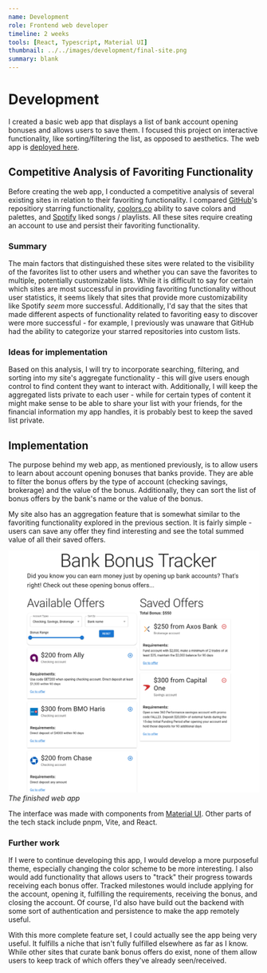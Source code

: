 ```yaml
---
name: Development
role: Frontend web developer
timeline: 2 weeks
tools: [React, Typescript, Material UI]
thumbnail: ../../images/development/final-site.png
summary: blank
---
```


# Development

I created a basic web app that displays a list of bank account opening bonuses and allows users to save them. I focused this project on interactive functionality, like sorting/filtering the list, as opposed to aesthetics. The web app is [deployed here](https://bank-bonus-tracker.vercel.app/).

## Competitive Analysis of Favoriting Functionality

Before creating the web app, I conducted a competitive analysis of several existing sites in relation to their favoriting functionality. I compared [GitHub](https://github.com)'s repositiory starring functionality, [coolors.co](https://coolors.co/) ability to save colors and palettes, and [Spotify](https://spotify.com/) liked songs / playlists. All these sites require creating an account to use and persist their favoriting functionality.

### Summary

The main factors that distinguished these sites were related to the visibility of the favorites list to other users and whether you can save the favorites to multiple, potentially customizable lists. While it is difficult to say for certain which sites are most successful in providing favoriting functionality without user statistics, it seems likely that sites that provide more customizability like Spotify *seem* more successful. Additionally, I'd say that the sites that made different aspects of functionality related to favoriting easy to discover were more successful - for example, I previously was unaware that GitHub had the ability to categorize your starred repositories into custom lists.

### Ideas for implementation

Based on this analysis, I will try to incorporate searching, filtering, and sorting into my site's aggregate functionality - this will give users enough control to find content they want to interact with. Additionally, I will keep the aggregated lists private to each user - while for certain types of content it might make sense to be able to share your list with your friends, for the financial information my app handles, it is probably best to keep the saved list private.

## Implementation

The purpose behind my web app, as mentioned previously, is to allow users to learn about account opening bonuses that banks provide. They are able to filter the bonus offers by the type of account (checking savings, brokerage) and the value of the bonus. Additionally, they can sort the list of bonus offers by the bank's name or the value of the bonus.

My site also has an aggregation feature that is somewhat similar to the favoriting functionality explored in the previous section. It is fairly simple - users can save any offer they find interesting and see the total summed value of all their saved offers.

![finished web app, with list of bonus offers on the left and list of saved offers to the right](../../images/development/final-site.png)
*The finished web app*

The interface was made with components from [Material UI](https://mui.com/material-ui/). Other parts of the tech stack include pnpm, Vite, and React.

### Further work

If I were to continue developing this app, I would develop a more purposeful theme, especially changing the color scheme to be more interesting. I also would add functionality that allows users to "track" their progress towards receiving each bonus offer. Tracked milestones would include applying for the account, opening it, fulfilling the requirements, receiving the bonus, and closing the account. Of course, I'd also have build out the backend with some sort of authentication and persistence to make the app remotely useful.

With this more complete feature set, I could actually see the app being very useful. It fulfills a niche that isn't fully fulfilled elsewhere as far as I know. While other sites that curate bank bonus offers do exist, none of them allow users to keep track of which offers they've already seen/received.
